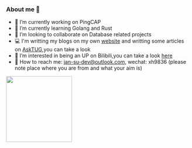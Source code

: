 ### About me 👋

<!--
**jansu-dev/jansu-dev** is a ✨ _special_ ✨ repository because its `README.md` (this file) appears on your GitHub profile.
-->

- 🔭 I’m currently working on PingCAP
- 🌱 I’m currently learning Golang and Rust
- 👯 I’m looking to collaborate on Database related projects
- 💻 I'm writting my blogs on my own [website](http://www.dbnest.net/) and writting some articles on [AskTUG](https://tidb.net/u/jansu-dev/post/all),you can take a look
- 📮 I’m interested in being an UP on Bilibili,you can take a look [here](https://space.bilibili.com/318184941?spm_id_from=333.1007.0.0)
- 💬 How to reach me: jan-su-dev@outlook.com, wechat: xh9836 (please note place where you are from and what your aim is)

<img height="180em" src="https://github-readme-stats-ten-phi-92.vercel.app/api?username=jansu-dev&theme=dark&show_icons=true" />
